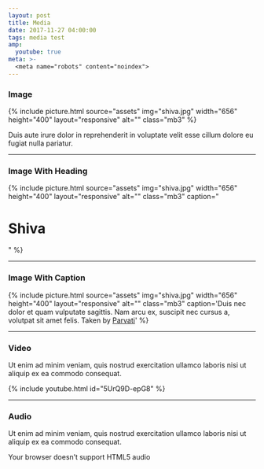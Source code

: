 ```yaml
---
layout: post
title: Media
date: 2017-11-27 04:00:00
tags: media test
amp:
  youtube: true
meta: >-
  <meta name="robots" content="noindex">
---
```


### Image

{% include picture.html source="assets" img="shiva.jpg" width="656" height="400" layout="responsive" alt="" class="mb3" %}

Duis aute irure dolor in reprehenderit in voluptate velit esse cillum dolore eu fugiat nulla pariatur.

<hr />

### Image With Heading

{% include picture.html source="assets" img="shiva.jpg" width="656" height="400" layout="responsive" alt="" class="mb3" caption="<h1>Shiva</h1>" %}

<hr/>

### Image With Caption

{% include picture.html source="assets" img="shiva.jpg" width="656" height="400" layout="responsive" alt="" class="mb3" caption='Duis nec dolor et quam vulputate sagittis. Nam arcu ex, suscipit nec cursus a, volutpat sit amet felis. <span class="ampstart-image-credit block bold">Taken by <a href="#" role="author">Parvati</a></span>' %}

<hr/>

### Video

Ut enim ad minim veniam, quis nostrud exercitation ullamco laboris nisi ut aliquip ex ea commodo consequat.

{% include youtube.html id="5UrQ9D-epG8" %}

<hr />

### Audio

Ut enim ad minim veniam, quis nostrud exercitation ullamco laboris nisi ut aliquip ex ea commodo consequat.

<amp-audio width="auto"
  height="50"
  src="https://ia801402.us.archive.org/16/items/EDIS-SRP-0197-06/EDIS-SRP-0197-06.mp3">
  <div fallback>
    <p>Your browser doesn’t support HTML5 audio</p>
  </div>
</amp-audio>

